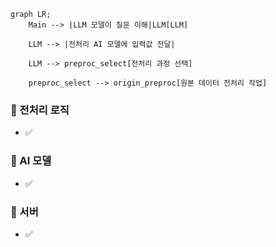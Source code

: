 ```mermaid
graph LR;
    Main --> |LLM 모델이 질문 이해|LLM[LLM]
    
    LLM --> |전처리 AI 모델에 입력값 전달|

    LLM --> preproc_select[전처리 과정 선택]

    preproc_select --> origin_preproc[원본 데이터 전처리 작업]
```

### 📌 전처리 로직
- ✅

### 📌 AI 모델
- ✅

### 📌 서버 
- ✅

